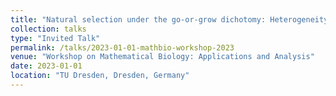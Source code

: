 ```yaml
---
title: "Natural selection under the go-or-grow dichotomy: Heterogeneity and implications for cancer treatment"
collection: talks
type: "Invited Talk"
permalink: /talks/2023-01-01-mathbio-workshop-2023
venue: "Workshop on Mathematical Biology: Applications and Analysis"
date: 2023-01-01
location: "TU Dresden, Dresden, Germany"
---
```

